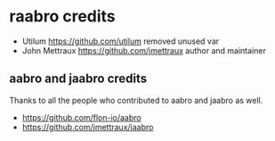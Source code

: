 
# raabro credits

* Utilum https://github.com/utilum removed unused var
* John Mettraux https://github.com/jmettraux author and maintainer


## aabro and jaabro credits

Thanks to all the people who contributed to aabro and jaabro as well.

* https://github.com/flon-io/aabro
* https://github.com/jmettraux/jaabro

